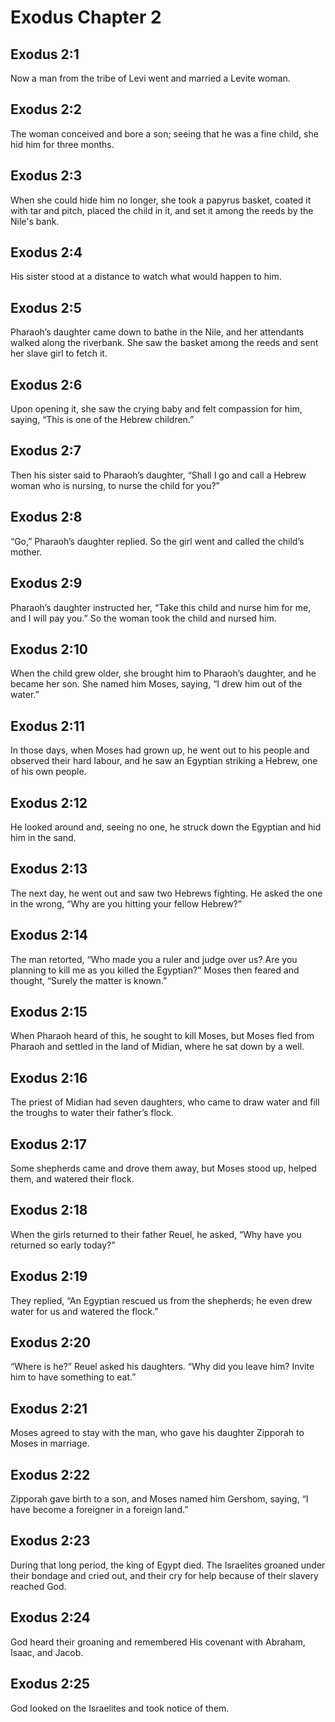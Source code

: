 # Exodus Chapter 2

## Exodus 2:1
Now a man from the tribe of Levi went and married a Levite woman.

## Exodus 2:2
The woman conceived and bore a son; seeing that he was a fine child, she hid him for three months.

## Exodus 2:3
When she could hide him no longer, she took a papyrus basket, coated it with tar and pitch, placed the child in it, and set it among the reeds by the Nile's bank.

## Exodus 2:4
His sister stood at a distance to watch what would happen to him.

## Exodus 2:5
Pharaoh’s daughter came down to bathe in the Nile, and her attendants walked along the riverbank. She saw the basket among the reeds and sent her slave girl to fetch it.

## Exodus 2:6
Upon opening it, she saw the crying baby and felt compassion for him, saying, “This is one of the Hebrew children.”

## Exodus 2:7
Then his sister said to Pharaoh’s daughter, “Shall I go and call a Hebrew woman who is nursing, to nurse the child for you?”

## Exodus 2:8
“Go,” Pharaoh’s daughter replied. So the girl went and called the child’s mother.

## Exodus 2:9
Pharaoh’s daughter instructed her, “Take this child and nurse him for me, and I will pay you.” So the woman took the child and nursed him.

## Exodus 2:10
When the child grew older, she brought him to Pharaoh’s daughter, and he became her son. She named him Moses, saying, “I drew him out of the water.”

## Exodus 2:11
In those days, when Moses had grown up, he went out to his people and observed their hard labour, and he saw an Egyptian striking a Hebrew, one of his own people.

## Exodus 2:12
He looked around and, seeing no one, he struck down the Egyptian and hid him in the sand.

## Exodus 2:13
The next day, he went out and saw two Hebrews fighting. He asked the one in the wrong, “Why are you hitting your fellow Hebrew?”

## Exodus 2:14
The man retorted, “Who made you a ruler and judge over us? Are you planning to kill me as you killed the Egyptian?” Moses then feared and thought, “Surely the matter is known.”

## Exodus 2:15
When Pharaoh heard of this, he sought to kill Moses, but Moses fled from Pharaoh and settled in the land of Midian, where he sat down by a well.

## Exodus 2:16
The priest of Midian had seven daughters, who came to draw water and fill the troughs to water their father’s flock.

## Exodus 2:17
Some shepherds came and drove them away, but Moses stood up, helped them, and watered their flock.

## Exodus 2:18
When the girls returned to their father Reuel, he asked, “Why have you returned so early today?”

## Exodus 2:19
They replied, “An Egyptian rescued us from the shepherds; he even drew water for us and watered the flock.”

## Exodus 2:20
“Where is he?” Reuel asked his daughters. “Why did you leave him? Invite him to have something to eat.”

## Exodus 2:21
Moses agreed to stay with the man, who gave his daughter Zipporah to Moses in marriage.

## Exodus 2:22
Zipporah gave birth to a son, and Moses named him Gershom, saying, “I have become a foreigner in a foreign land.”

## Exodus 2:23
During that long period, the king of Egypt died. The Israelites groaned under their bondage and cried out, and their cry for help because of their slavery reached God.

## Exodus 2:24
God heard their groaning and remembered His covenant with Abraham, Isaac, and Jacob.

## Exodus 2:25
God looked on the Israelites and took notice of them.
